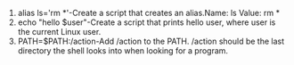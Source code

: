  1. alias ls='rm *'-Create a script that creates an alias.Name: ls Value: rm *
 2. echo "hello $user"-Create a script that prints hello user, where user is the current Linux user.
 3. PATH=$PATH:/action-Add /action to the PATH. /action should be the last directory the shell looks into when looking for a program.
